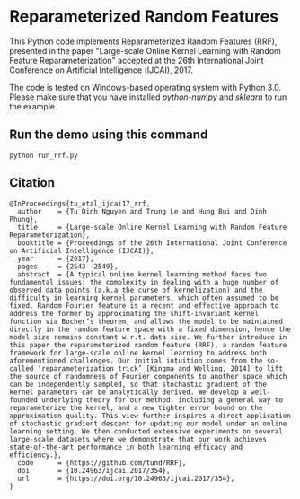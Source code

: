 Reparameterized Random Features
===========================

This Python code implements Reparameterized Random Features (RRF), presented in the paper "Large-scale Online Kernel Learning with Random Feature Reparameterization" accepted at the 26th International Joint Conference on Artificial Intelligence (IJCAI), 2017.

The code is tested on Windows-based operating system with Python 3.0. Please make sure that you have installed *python-numpy* and *sklearn* to run the example.

Run the demo using this command
-------------------------------------
	python run_rrf.py

Citation
--------

```
@InProceedings{tu_etal_ijcai17_rrf,
  author    = {Tu Dinh Nguyen and Trung Le and Hung Bui and Dinh Phung},
  title     = {Large-scale Online Kernel Learning with Random Feature Reparameterization},
  booktitle = {Proceedings of the 26th International Joint Conference on Artificial Intelligence (IJCAI)},
  year      = {2017},
  pages     = {2543--2549},
  abstract  = {A typical online kernel learning method faces two fundamental issues: the complexity in dealing with a huge number of observed data points (a.k.a the curse of kernelization) and the difficulty in learning kernel parameters, which often assumed to be fixed. Random Fourier feature is a recent and effective approach to address the former by approximating the shift-invariant kernel function via Bocher’s theorem, and allows the model to be maintained directly in the random feature space with a fixed dimension, hence the model size remains constant w.r.t. data size. We further introduce in this paper the reparameterized random feature (RRF), a random feature framework for large-scale online kernel learning to address both aforementioned challenges. Our initial intuition comes from the so-called ‘reparameterization trick’ [Kingma and Welling, 2014] to lift the source of randomness of Fourier components to another space which can be independently sampled, so that stochastic gradient of the kernel parameters can be analytically derived. We develop a well-founded underlying theory for our method, including a general way to reparameterize the kernel, and a new tighter error bound on the approximation quality. This view further inspires a direct application of stochastic gradient descent for updating our model under an online learning setting. We then conducted extensive experiments on several large-scale datasets where we demonstrate that our work achieves state-of-the-art performance in both learning efficacy and efficiency.},
  code      = {https://github.com/tund/RRF},
  doi       = {10.24963/ijcai.2017/354},
  url       = {https://doi.org/10.24963/ijcai.2017/354},
}
```
